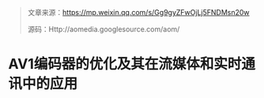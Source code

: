> 文章来源：https://mp.weixin.qq.com/s/Gg9gyZFwOjLj5FNDMsn20w
>
> 源码：Http://aomedia.googlesource.com/aom/

# AV1编码器的优化及其在流媒体和实时通讯中的应用

